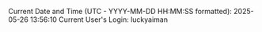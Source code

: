 Current Date and Time (UTC - YYYY-MM-DD HH:MM:SS formatted): 2025-05-26 13:56:10
Current User's Login: luckyaiman
